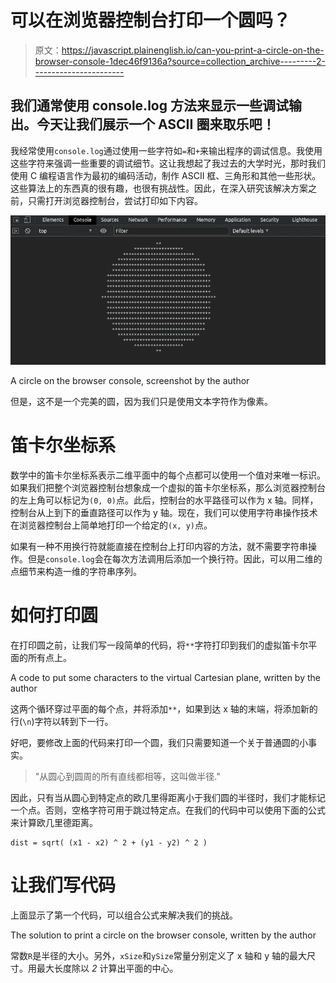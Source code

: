 # 可以在浏览器控制台打印一个圆吗？

> 原文：<https://javascript.plainenglish.io/can-you-print-a-circle-on-the-browser-console-1dec46f9136a?source=collection_archive---------2----------------------->

## 我们通常使用 console.log 方法来显示一些调试输出。今天让我们展示一个 ASCII 圈来取乐吧！

我经常使用`console.log`通过使用一些字符如`=`和`+`来输出程序的调试信息。我使用这些字符来强调一些重要的调试细节。这让我想起了我过去的大学时光，那时我们使用 C 编程语言作为最初的编码活动，制作 ASCII 框、三角形和其他一些形状。这些算法上的东西真的很有趣，也很有挑战性。因此，在深入研究该解决方案之前，只需打开浏览器控制台，尝试打印如下内容。

![](img/02a9435960fc08070312930393ca37b9.png)

A circle on the browser console, screenshot by the author

但是，这不是一个完美的圆，因为我们只是使用文本字符作为像素。

# 笛卡尔坐标系

数学中的笛卡尔坐标系表示二维平面中的每个点都可以使用一个值对来唯一标识。如果我们把整个浏览器控制台想象成一个虚拟的笛卡尔坐标系，那么浏览器控制台的左上角可以标记为`(0, 0)`点。此后，控制台的水平路径可以作为 x 轴。同样，控制台从上到下的垂直路径可以作为 y 轴。现在，我们可以使用字符串操作技术在浏览器控制台上简单地打印一个给定的`(x, y)`点。

如果有一种不用换行符就能直接在控制台上打印内容的方法，就不需要字符串操作。但是`console.log`会在每次方法调用后添加一个换行符。因此，可以用二维的点细节来构造一维的字符串序列。

# 如何打印圆

在打印圆之前，让我们写一段简单的代码，将`**`字符打印到我们的虚拟笛卡尔平面的所有点上。

A code to put some characters to the virtual Cartesian plane, written by the author

这两个循环穿过平面的每个点，并将添加`**`，如果到达 x 轴的末端，将添加新的行(`\n`)字符以转到下一行。

好吧，要修改上面的代码来打印一个圆，我们只需要知道一个关于普通圆的小事实。

> "从圆心到圆周的所有直线都相等，这叫做半径."

因此，只有当从圆心到特定点的欧几里得距离小于我们圆的半径时，我们才能标记一个点。否则，空格字符可用于跳过特定点。在我们的代码中可以使用下面的公式来计算欧几里德距离。

```
dist = sqrt( (x1 - x2) ^ 2 + (y1 - y2) ^ 2 )
```

# 让我们写代码

上面显示了第一个代码，可以组合公式来解决我们的挑战。

The solution to print a circle on the browser console, written by the author

常数`R`是半径的大小。另外，`xSize`和`ySize`常量分别定义了 x 轴和 y 轴的最大尺寸。用最大长度除以 *2* 计算出平面的中心。